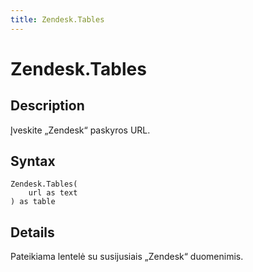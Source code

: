 ```yaml
---
title: Zendesk.Tables
---
```


# Zendesk.Tables


## Description

Įveskite „Zendesk“ paskyros URL.


## Syntax

```powerquery
Zendesk.Tables(
    url as text
) as table
```


## Details

Pateikiama lentelė su susijusiais „Zendesk“ duomenimis.


